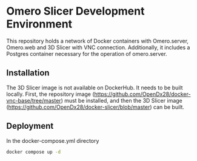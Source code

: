 # Omero Slicer Development Environment
This repository holds a network of Docker containers with Omero.server, Omero.web and 3D Slicer with VNC connection.  Additionally, it includes a Postgres container necessary for the operation of omero.server.

## Installation

The 3D Slicer image is not available on DockerHub. It needs to be built locally. First, the repository image (https://github.com/OpenDx28/docker-vnc-base/tree/master) must be installed, and then the 3D Slicer image (https://github.com/OpenDx28/docker-slicer/blob/master) can be built.

## Deployment

In the docker-compose.yml directory

```bash
docker compose up -d
```
